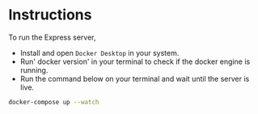 # Instructions

To run the Express server,

- Install and open `Docker Desktop` in your system.
- Run' docker version' in your terminal to check if the docker engine is running.
- Run the command below on your terminal and wait until the server is live.

```bash
docker-compose up --watch
```
